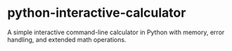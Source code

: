# python-interactive-calculator
A simple interactive command-line calculator in Python with memory, error handling, and extended math operations.
